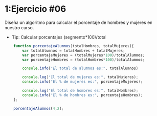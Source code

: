 # 1:Ejercicio #06

Diseña un algoritmo para calcular el porcentaje de hombres y mujeres en nuestro curso.
* Tip: Calcular porcentajes (segmento*100)/total
```javascript
	function porcentajeAlumnos(totalHombres, totalMujeres){
        var totalAlumnos = totalHombres + totalMujeres;
        var porcentajeMujeres = (totalMujeres*100)/totalAlumnos;
        var porcentajeHombres = (totalHombres*100)/totalAlumnos;

        console.info("El total de alumnos es:", totalAlumnos)

        console.log("El total de mujeres es:", totalMujeres);
        console.info("El % de mujeres es:", porcentajeMujeres);

        console.log("El total de hombres es:", totalHombres);
        console.info("El % de hombres es:", porcentajeHombres);
    };

    porcentajeAlumnos(4,2);
```